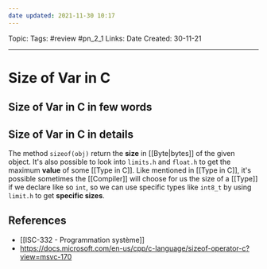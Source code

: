```yaml
---
date updated: 2021-11-30 10:17
---
```


Topic:
Tags: #review #pn_2_1
Links:
Date Created: 30-11-21

---

# Size of Var in C

## Size of Var in C in few words

## Size of Var in C in details

The method `sizeof(obj)` return the **size** in [[Byte|bytes]] of the given object.
It's also possible to look into `limits.h` and `float.h` to get the maximum **value** of some [[Type in C]].
Like mentioned in [[Type in C]], it's possible sometimes the [[Compiler]] will choose for us the size of a [[Type]] if we declare like so `int`, so we can use specific types like `int8_t` by using `limit.h` to get **specific sizes**.

## References

- [[ISC-332 - Programmation système]]
- <https://docs.microsoft.com/en-us/cpp/c-language/sizeof-operator-c?view=msvc-170>
